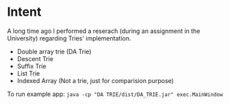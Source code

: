 # Intent

A long time ago I performed a reserach (during an assignment in the University) regarding Tries' implementation.

* Double array trie (DA Trie)
* Descent Trie
* Suffix Trie
* List Trie
* Indexed Array (Not a trie, just for comparision purpose)

To run example app: `java -cp "DA TRIE/dist/DA_TRIE.jar" exec.MainWindow`
